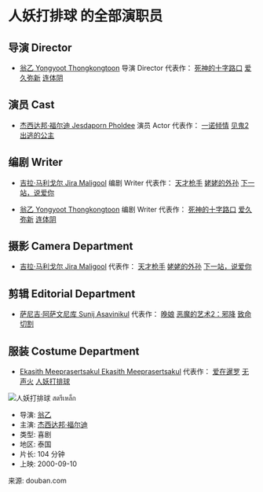 # 人妖打排球 的全部演职员

## 导演 Director

- [翁乙 Yongyoot Thongkongtoon](https://www.douban.com/personage/27527487/ "翁乙 Yongyoot Thongkongtoon") 导演 Director 代表作： [死神的十字路口](https://movie.douban.com/subject/3126187/ "死神的十字路口") [爱久弥新](https://movie.douban.com/subject/3586471/ "爱久弥新") [连体阴](https://movie.douban.com/subject/2075994/ "连体阴")

## 演员 Cast

- [杰西达邦·福尔迪 Jesdaporn Pholdee](https://www.douban.com/personage/27334935/ "杰西达邦·福尔迪 Jesdaporn Pholdee") 演员 Actor 代表作： [一诺倾情](https://movie.douban.com/subject/4804566/ "一诺倾情") [见鬼2](https://movie.douban.com/subject/1309125/ "见鬼2") [出逃的公主](https://movie.douban.com/subject/2348514/ "出逃的公主")

## 编剧 Writer

- [吉拉·马利戈尔 Jira Maligool](https://www.douban.com/personage/27534038/ "吉拉·马利戈尔 Jira Maligool") 编剧 Writer 代表作： [天才枪手](https://movie.douban.com/subject/27024903/ "天才枪手") [姥姥的外孙](https://movie.douban.com/subject/36328210/ "姥姥的外孙") [下一站，说爱你](https://movie.douban.com/subject/4022090/ "下一站，说爱你")
    
- [翁乙 Yongyoot Thongkongtoon](https://www.douban.com/personage/27527487/ "翁乙 Yongyoot Thongkongtoon") 编剧 Writer 代表作： [死神的十字路口](https://movie.douban.com/subject/3126187/ "死神的十字路口") [爱久弥新](https://movie.douban.com/subject/3586471/ "爱久弥新") [连体阴](https://movie.douban.com/subject/2075994/ "连体阴")

## 摄影 Camera Department

- [吉拉·马利戈尔 Jira Maligool](https://www.douban.com/personage/27534038/ "吉拉·马利戈尔 Jira Maligool") 代表作： [天才枪手](https://movie.douban.com/subject/27024903/ "天才枪手") [姥姥的外孙](https://movie.douban.com/subject/36328210/ "姥姥的外孙") [下一站，说爱你](https://movie.douban.com/subject/4022090/ "下一站，说爱你")

## 剪辑 Editorial Department

- [萨尼吉·阿萨文尼库 Sunij Asavinikul](https://www.douban.com/personage/27505755/ "萨尼吉·阿萨文尼库 Sunij Asavinikul") 代表作： [晚娘](https://movie.douban.com/subject/1304900/ "晚娘") [恶魔的艺术2：邪降](https://movie.douban.com/subject/1866462/ "恶魔的艺术2：邪降") [致命切割](https://movie.douban.com/subject/4111335/ "致命切割")

## 服装 Costume Department

- [Ekasith Meeprasertsakul Ekasith Meeprasertsakul](https://www.douban.com/personage/27520043/ "Ekasith Meeprasertsakul Ekasith Meeprasertsakul") 代表作： [爱在暹罗](https://movie.douban.com/subject/2365260/ "爱在暹罗") [无声火](https://movie.douban.com/subject/1308250/ "无声火") [人妖打排球](https://movie.douban.com/subject/1294084/ "人妖打排球")

![人妖打排球 สตรีเหล็ก](https://img2.doubanio.com/view/photo/s_ratio_poster/public/p2402952101.webp)

- 导演: [翁乙](https://www.douban.com/personage/27527487/)
- 主演: [杰西达邦·福尔迪](https://www.douban.com/personage/27334935/)
- 类型: 喜剧
- 地区: 泰国
- 片长: 104 分钟
- 上映: 2000-09-10

来源: douban.com
